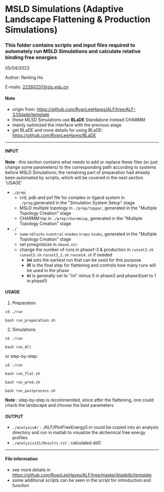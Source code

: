 # MSLD Simulations (Adaptive Landscape Flattening & Production Simulations)

### This folder contains scripts and input files required to automately run MSLD Simulations and calculate relative binding free energies

05/04/2023

Author: Renling Hu

E-mails: 22260237@zju.edu.cn

#### Note
 - origin from: https://github.com/RyanLeeHayes/ALF/tree/ALF-3.1/blade/template
 - these MLSD Simulations use **BLaDE** Standalone instead CHARMM
 - mainly optimized the interface with the previous stage
 - get BLaDE and more details for using BLaDE: https://github.com/RyanLeeHayes/BLaDE

---
#### INPUT
**Note** : this section contains what needs to add or replace these files (or just change some parameters) to the corresponding path according to systems before MSLD Simulations; the remaining part of preparation had already been automated by scripts, which will be covered in the next section 'USAGE'
 - `./prep`
    - crd, pdb and psf file for complex or ligand system in `./prep`,generated in the "Simulation System Setup" stage
    - MSLD multiple topology in `./prep/toppar`, generated in the "Multiple Topology Creation" stage
    - CHARMM inp in `./prep/charmminp`, generated in the "Multiple Topology Creation" stage
 - `./`
    - `name` `nblocks` `ncentral` `nnodes` `nreps` `nsubs`, generated in the "Multiple Topology Creation" stage
    - set pmegridsize in `nbond.str`
    - change the number of runs in phase1-3 & production in `runset2.sh` `runset3.sh` `runset3_2.sh` `runset4.sh` if needed
       - **ini** sets the earliest run that can be used for this purpose
       - **ifi** is the final step for flattening and controls how many runs will be used in the phase
       - **iri** is generally set to "ini" minus 5 in phase2 and phase3(set to 1 in phase1)
 

#### USAGE
1. Preparation

`cd ./run`

`bash run_preparation.sh`

2. Simulations

`cd ./run`

`bash run_All`

or step-by-step:

`cd ./run`

`bash run_flat.sh`

`bash run_prod.sh`

`bash run_postprocess.sh`

**Note** : step-by-step is recommended, since after the flattening, one could check the landscape and choose the best parameters

#### OUTPUT
 - `./analysis#/` : ./ALF/PlotFreeEnergy5.m could be copied into an analysis directory and run in matlab to visualize the alchemical free energy profiles
 - `./analysis131/Results.txt` : calculated ddG

---
#### File information
 - see more details in https://github.com/RyanLeeHayes/ALF/tree/master/bladelib/template
 - some additional scripts can be seen in the script for introduction and function
